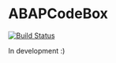 # ABAPCodeBox

[![Build Status](https://travis-ci.org/pacheco7/ABAPCodeBox.svg?branch=master)](https://travis-ci.org/pacheco7/ABAPCodeBox)

In development :)
